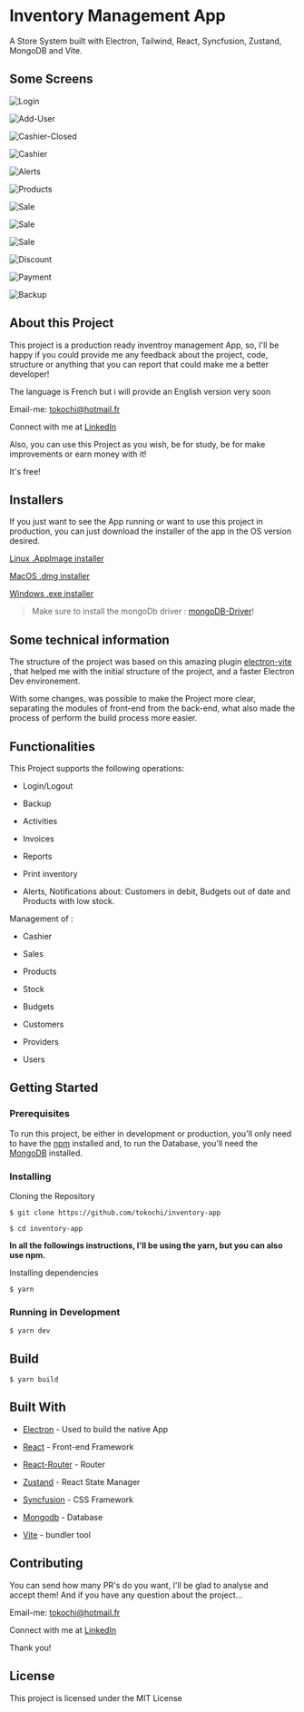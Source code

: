 # Inventory Management App

A Store System built with Electron, Tailwind, React, Syncfusion, Zustand, MongoDB and Vite.


## Some Screens


![Login](https://github.com/tokochi/inventory-app/blob/master/img/login.png)

![Add-User](https://github.com/tokochi/inventory-app/blob/master/img/add-acount.png)

![Cashier-Closed](https://github.com/tokochi/inventory-app/blob/master/img/invoices.png)

![Cashier](https://github.com/tokochi/inventory-app/blob/master/img/sales.png)

![Alerts](https://github.com/tokochi/inventory-app/blob/master/img/report.png)

![Products](https://github.com/tokochi/inventory-app/blob/master/img/notification.png)

![Sale](https://github.com/tokochi/inventory-app/blob/master/img/cashier.png)

![Sale](https://github.com/tokochi/inventory-app/blob/master/img/add-product.png)

![Sale](https://github.com/tokochi/inventory-app/blob/master/img/activities.png)

![Discount](https://github.com/tokochi/inventory-app/blob/master/img/settings.png)

![Payment](https://github.com/tokochi/inventory-app/blob/master/img/users.png)

![Backup](https://github.com/tokochi/inventory-app/blob/master/img/backup.png)

## About this Project


This project is a production ready inventroy management App, so, I'll be happy if you could provide me any feedback about the project, code, structure or anything that you can report that could make me a better developer!

The language is French but i will provide an English version very soon


Email-me: tokochi@hotmail.fr

Connect with me at [LinkedIn](https://www.linkedin.com/in/tokochi-madjid-7a4071158/)



Also, you can use this Project as you wish, be for study, be for make improvements or earn money with it!



It's free!



## Installers



If you just want to see the App running or want to use this project in production, you can just download the installer of the app in the OS version desired.

[Linux .AppImage installer](https://drive.google.com/file/d/10YQXt8tGGk6rJyingI-ypfh0R4s98prd/view?usp=share_link)

[MacOS .dmg installer](https://drive.google.com/file/d/10YQXt8tGGk6rJyingI-ypfh0R4s98prd/view?usp=share_link)

[Windows .exe installer](https://drive.google.com/file/d/10YQXt8tGGk6rJyingI-ypfh0R4s98prd/view?usp=share_link)



> Make sure to install the mongoDb driver : [mongoDB-Driver](https://www.mongodb.com/try/download/community)!



## Some technical information



The structure of the project was based on this amazing plugin [electron-vite](https://www.npmjs.com/package/electron-vite) , that helped me with the initial structure of the project, and a faster Electron Dev environement.



With some changes, was possible to make the Project more clear, separating the modules of front-end from the back-end, what also made the process of perform the build process more easier.

## Functionalities


This Project supports the following operations:

- Login/Logout

- Backup

- Activities

- Invoices

- Reports

- Print inventory

- Alerts, Notifications about: Customers in debit, Budgets out of date and Products with low stock.



Management of :



- Cashier

- Sales

- Products

- Stock

- Budgets

- Customers

- Providers

- Users



## Getting Started



### Prerequisites



To run this project, be either in development or production, you'll only need to have the [npm](https://www.npmjs.com/) installed and, to run the Database, you'll need the [MongoDB](https://www.mongodb.com/try/download/community) installed.

### Installing

Cloning the Repository

```
$ git clone https://github.com/tokochi/inventory-app

$ cd inventory-app
```

**In all the followings instructions, I'll be using the yarn, but you can also use npm.**



Installing dependencies

```
$ yarn
```



### Running in Development


```
$ yarn dev
```


## Build


```
$ yarn build
```


## Built With



* [Electron](https://electronjs.org/) - Used to build the native App

* [React](https://reactjs.org/) - Front-end Framework

* [React-Router](https://reacttraining.com/react-router/) - Router

* [Zustand](https://github.com/pmndrs/zustand) - React State Manager

* [Syncfusion](https://www.syncfusion.com/) - CSS Framework

* [Mongodb](https://www.mongodb.com/try/download/community) - Database

* [Vite](https://vitejs.dev/) - bundler tool



## Contributing

You can send how many PR's do you want, I'll be glad to analyse and accept them! And if you have any question about the project...

Email-me: tokochi@hotmail.fr

Connect with me at [LinkedIn](https://www.linkedin.com/in/tokochi-madjid-7a4071158/)

Thank you!

## License

This project is licensed under the MIT License
